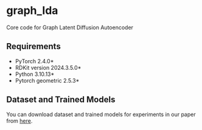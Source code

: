 # graph_lda
Core code for Graph Latent Diffusion Autoencoder

## Requirements
- PyTorch 2.4.0*  
- RDKit version 2024.3.5.0*
- Python 3.10.13*  
- Pytorch geometric 2.5.3*

## Dataset and Trained Models
You can download dataset and trained models for experiments in our paper from [here](https://drive.google.com/drive/folders/1CPuXemg_b_J836WNB2JhKcJPgiBC1DCY?usp=sharing).
